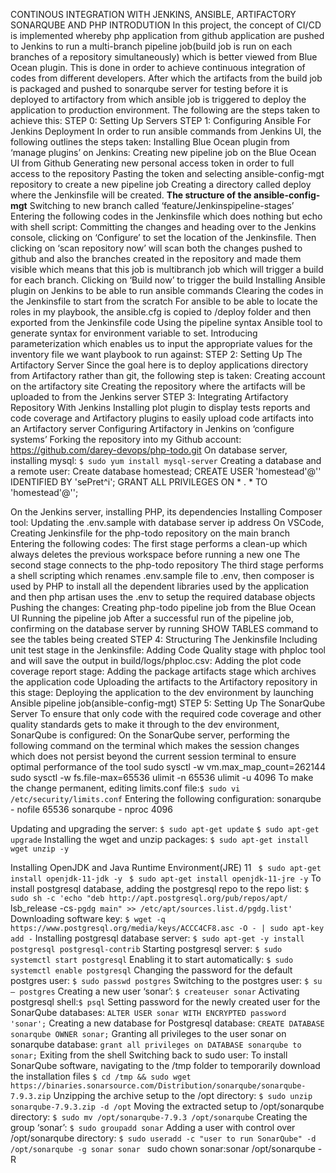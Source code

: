 CONTINOUS INTEGRATION WITH JENKINS, ANSIBLE, ARTIFACTORY SONARQUBE AND PHP
INTRODUTION
In this project, the concept of CI/CD is implemented whereby php application from github application are pushed to Jenkins to run a multi-branch pipeline job(build job is run on each branches of a repository simultaneously) which is better viewed from Blue Ocean plugin.  This is done in order to achieve continuous integration of codes from different developers. After which the artifacts from the build job is packaged and pushed to sonarqube server for testing before it is deployed to artifactory from which ansible job is triggered to deploy the application to production environment.
The following are the steps taken to achieve this:
STEP 0: Setting Up Servers
STEP 1:  Configuring Ansible For Jenkins Deployment
In order to run ansible commands from Jenkins UI, the following outlines the steps taken:
Installing Blue Ocean plugin from ‘manage plugins’ on Jenkins:
Creating new pipeline job on the Blue Ocean UI from Github
Generating new personal access token in order to full access to the repository
Pasting the token and selecting ansible-config-mgt repository to create a new pipeline job
Creating a directory called deploy where the Jenkinsfile will be created.
**The structure of the ansible-config-mgt**
Switching to new branch called ‘feature/Jenkinspipeline-stages’
Entering the following codes in the Jenkinsfile which does nothing but echo with shell script:
Committing the changes and heading over to the Jenkins console, clicking on ‘Configure’ to set the location of the Jenkinsfile.
Then clicking on ‘scan repository now’ will scan both the changes pushed to github and also the branches created in the repository and made them visible which means that this job is multibranch job which will trigger a build for each branch.
Clicking on ‘Build now’ to trigger the build
Installing Ansible plugin on Jenkins to be able to run ansible commands
Clearing the codes in the Jenkinsfile to start from the scratch
For ansible to be able to locate the roles in my playbook, the ansible.cfg is copied to /deploy folder and then exported from the Jenkinsfile code
Using the pipeline syntax Ansible tool to generate syntax for environment variable to set.
Introducing parameterization which enables us to input the appropriate values for the inventory file we want playbook to run against:
STEP 2: Setting Up The Artifactory Server
Since the goal here is to deploy applications directory from Artifactory rather than git, the following step is taken:
Creating account on the artifactory site
Creating the repository where the artifacts will be uploaded to from the Jenkins server
STEP 3: Integrating Artifactory Repository With Jenkins
Installing plot plugin to display tests reports and code coverage and Artifactory plugins to easily upload code artifacts into an Artifactory server
Configuring Artifactory in Jenkins on ‘configure systems’
Forking the repository into my Github account:
https://github.com/darey-devops/php-todo.git
On database server, installing mysql: `$ sudo yum install mysql-server`
Creating a database and a remote user:
Create database homestead;
CREATE USER 'homestead'@'<Jenkins-ip-address>' IDENTIFIED BY 'sePret^i';
GRANT ALL PRIVILEGES ON * . * TO 'homestead'@'<Jenkins-ip-address>';

On the Jenkins server, installing PHP, its dependencies
Installing Composer tool:
Updating the .env.sample with database server ip address
On VSCode, Creating Jenkinsfile for the php-todo repository on the main branch
Entering the following codes:
The first stage performs a clean-up which always deletes the previous workspace before running a new one
The second stage connects to the php-todo repository
The third stage performs a shell scripting which renames .env.sample file to .env, then composer is used by PHP to install all the dependent libraries used by the application and then php artisan uses the .env to setup the required database objects
Pushing the changes:
Creating php-todo pipeline job from the Blue Ocean UI
Running the pipeline job
After a successful run of the pipeline job, confirming on the database server by running SHOW TABLES command to see the tables being created
STEP 4: Structuring The Jenkinsfile
Including unit test stage in the Jenkinsfile:
Adding Code Quality stage with phploc tool and will save the output in build/logs/phploc.csv:
Adding the plot code coverage report stage:
Adding the package artifacts stage which archives the application code
Uploading the artifacts to the Artifactory repository in this stage:
Deploying the application to the dev environment by launching Ansible pipeline job(ansible-config-mgt)
STEP 5: Setting Up The SonarQube Server
To ensure that only code with the required code coverage and other quality standards gets to make it through to the dev environment, SonarQube is configured:
 On the SonarQube server, performing the following command on the terminal which makes the session changes which does not persist beyond the current session terminal to ensure optimal performance of the tool
sudo sysctl -w vm.max_map_count=262144
sudo sysctl -w fs.file-max=65536
ulimit -n 65536
ulimit -u 4096
To make the change permanent, editing limits.conf file:`$ sudo vi /etc/security/limits.conf`
Entering the following configuration:
sonarqube   -   nofile   65536
sonarqube   -   nproc    4096

Updating and upgrading the server: 
`$ sudo apt-get update`
`$ sudo apt-get upgrade`
Installing the wget and unzip packages: 
`$ sudo apt-get install wget unzip -y`

Installing OpenJDK and Java Runtime Environment(JRE) 11
` $ sudo apt-get install openjdk-11-jdk -y`
` $ sudo apt-get install openjdk-11-jre -y`
To install postgresql database, adding the postgresql repo to the repo list:
`$ sudo sh -c 'echo "deb http://apt.postgresql.org/pub/repos/apt/ `lsb_release -cs`-pgdg main" >> /etc/apt/sources.list.d/pgdg.list'`
Downloading software key:
`$ wget -q https://www.postgresql.org/media/keys/ACCC4CF8.asc -O - | sudo apt-key add -`
Installing postgresql database server:
`$ sudo apt-get -y install postgresql postgresql-contrib`
Starting postgresql server:
`$ sudo systemctl start postgresql`
Enabling it to start automatically:
`$ sudo systemctl enable postgresql`
Changing the password for the default postgres user:
`$ sudo passwd postgres`
Switching to the postgres user:
`$ su – postgres`
Creating a new user ‘sonar’:
`$ createuser sonar`
Activating postgresql shell:`$ psql`
Setting password for the newly created user for the SonarQube databases:
`ALTER USER sonar WITH ENCRYPTED password 'sonar';`
Creating a new database for Postgresql database:
`CREATE DATABASE sonarqube OWNER sonar;`
Granting all privileges to the user sonar on sonarqube database:
`grant all privileges on DATABASE sonarqube to sonar;`
Exiting from the shell
Switching back to sudo user:
To install SonarQube software, navigating to the /tmp folder to temporarily  download the installation files
`$ cd /tmp && sudo wget https://binaries.sonarsource.com/Distribution/sonarqube/sonarqube-7.9.3.zip`
Unzipping the archive setup to the /opt directory:
`$ sudo unzip sonarqube-7.9.3.zip -d /opt`
Moving the extracted setup to /opt/sonarqube directory:
`$ sudo mv /opt/sonarqube-7.9.3 /opt/sonarqube`
Creating the group ‘sonar’:
`$ sudo groupadd sonar`
Adding a user with control over /opt/sonarqube directory:
`$ sudo useradd -c "user to run SonarQube" -d /opt/sonarqube -g sonar sonar `
sudo chown sonar:sonar /opt/sonarqube -R
